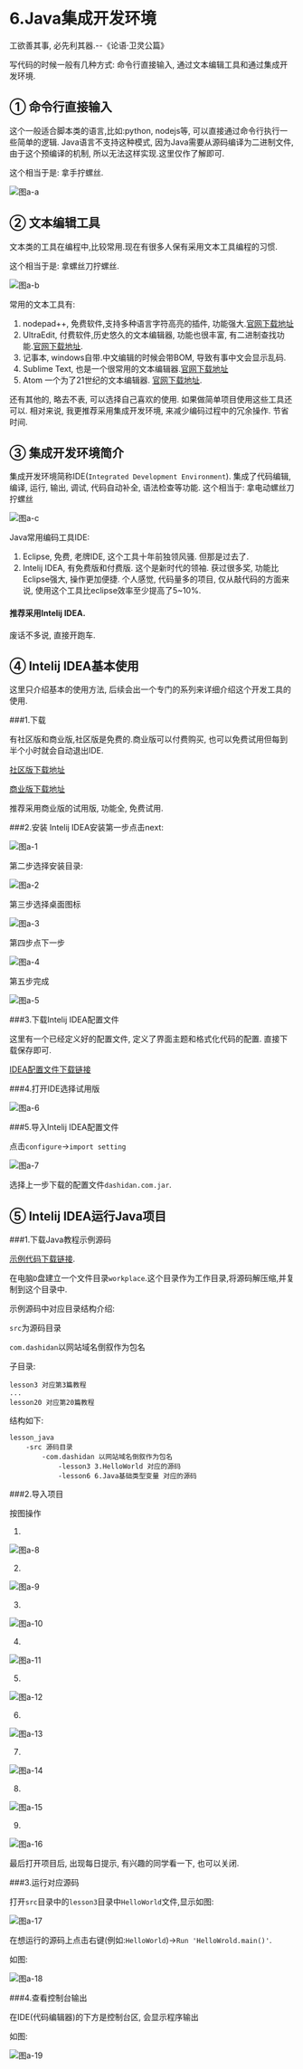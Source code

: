 6.Java集成开发环境
===

<div class="jumbotron">
	<p>工欲善其事, 必先利其器.--《论语·卫灵公篇》</p>
	<p>写代码的时候一般有几种方式: 命令行直接输入, 通过文本编辑工具和通过集成开发环境.</p>
</p>
</div>

① 命令行直接输入
---
这个一般适合脚本类的语言,比如:python, nodejs等, 可以直接通过命令行执行一些简单的逻辑.
Java语言不支持这种模式, 因为Java需要从源码编译为二进制文件, 由于这个预编译的机制, 所以无法这样实现.这里仅作了解即可.

这个相当于是: 拿手拧螺丝.

![图a-a](http://localhost/img/java/basic/a-a.png)

		
② 文本编辑工具
---
文本类的工具在编程中,比较常用.现在有很多人保有采用文本工具编程的习惯.

这个相当于是: 拿螺丝刀拧螺丝.

![图a-b](http://localhost/img/java/basic/a-b.png)

常用的文本工具有:

1. nodepad++, 免费软件,支持多种语言字符高亮的插件, 功能强大.[官网下载地址](https://notepad-plus-plus.org/)
2. UltraEdit, 付费软件,历史悠久的文本编辑器, 功能也很丰富, 有二进制查找功能.[官网下载地址](http://www.ultraedit.com/).
3. 记事本, windows自带.中文编辑的时候会带BOM, 导致有事中文会显示乱码.
4. Sublime Text, 也是一个很常用的文本编辑器.[官网下载地址](http://www.sublimetext.com/)
5. Atom 一个为了21世纪的文本编辑器. [官网下载地址](https://atom.io/).

还有其他的, 略去不表, 可以选择自己喜欢的使用. 如果做简单项目使用这些工具还可以. 相对来说, 我更推荐采用集成开发环境, 来减少编码过程中的冗余操作. 节省时间.
		
③ 集成开发环境简介
---

集成开发环境简称IDE(`Integrated Development Environment`). 集成了代码编辑, 编译, 运行, 输出, 调试, 代码自动补全, 语法检查等功能.
这个相当于: 拿电动螺丝刀拧螺丝

![图a-c](http://localhost/img/java/basic/a-c.png)

Java常用编码工具IDE:

1. Eclipse, 免费, 老牌IDE, 这个工具十年前独领风骚. 但那是过去了. 
2. Intelij IDEA, 有免费版和付费版. 这个是新时代的领袖. 获过很多奖, 功能比Eclipse强大, 操作更加便捷. 个人感觉, 代码量多的项目, 仅从敲代码的方面来说, 使用这个工具比eclipse效率至少提高了5~10%.

<div class="bs-callout bs-callout-success">
    <h4>推荐采用Intelij IDEA.</h4>
	废话不多说, 直接开跑车.
</div>

④ Intelij IDEA基本使用
---

这里只介绍基本的使用方法, 后续会出一个专门的系列来详细介绍这个开发工具的使用.

###1.下载

有社区版和商业版,社区版是免费的.商业版可以付费购买, 也可以免费试用但每到半个小时就会自动退出IDE.

[社区版下载地址](http://www.jetbrains.com/idea/download/download-thanks.html?platform=windows)

[商业版下载地址](https://download.jetbrains.8686c.com/idea/ideaIC-2017.2.3.exe)

推荐采用商业版的试用版, 功能全, 免费试用.

###2.安装
Intelij IDEA安装第一步点击next:

![图a-1](http://localhost/img/java/basic/a-1.png)

第二步选择安装目录:

![图a-2](http://localhost/img/java/basic/a-2.png)

第三步选择桌面图标

![图a-3](http://localhost/img/java/basic/a-3.png)

第四步点下一步

![图a-4](http://localhost/img/java/basic/a-4.png)

第五步完成

![图a-5](http://localhost/img/java/basic/a-5.png)

###3.下载Intelij IDEA配置文件

这里有一个已经定义好的配置文件, 定义了界面主题和格式化代码的配置. 直接下载保存即可.

[IDEA配置文件下载链接](http://localhost/download/java/dashidan.com.jar)

###4.打开IDE选择试用版

![图a-6](http://localhost/img/java/basic/a-6.png)

###5.导入Intelij IDEA配置文件

点击`configure`->`import setting`

![图a-7](http://localhost/img/java/basic/a-7.png)

选择上一步下载的配置文件`dashidan.com.jar`.

⑤ Intelij IDEA运行Java项目
---

###1.下载Java教程示例源码

[示例代码下载链接](https://codeload.github.com/zflh/lession_java/zip/master).

在电脑`D`盘建立一个文件目录`workplace`.这个目录作为工作目录,将源码解压缩,并复制到这个目录中.

示例源码中对应目录结构介绍:

`src`为源码目录

`com.dashidan`以网站域名倒叙作为包名   

子目录:

	lesson3 对应第3篇教程
	...
	lesson20 对应第20篇教程

结构如下:

	lesson_java
	    -src 源码目录
	        -com.dashidan 以网站域名倒叙作为包名
				-lesson3 3.HelloWorld 对应的源码
				-lesson6 6.Java基础类型变量 对应的源码

###2.导入项目

按图操作

1.

![图a-8](http://localhost/img/java/basic/a-8.png)

2.

![图a-9](http://localhost/img/java/basic/a-9.png)

3.

![图a-10](http://localhost/img/java/basic/a-10.png)

4.

![图a-11](http://localhost/img/java/basic/a-11.png)

5.

![图a-12](http://localhost/img/java/basic/a-12.png)

6.

![图a-13](http://localhost/img/java/basic/a-13.png)

7.

![图a-14](http://localhost/img/java/basic/a-14.png)

8.

![图a-15](http://localhost/img/java/basic/a-15.png)

9.

![图a-16](http://localhost/img/java/basic/a-16.png)


最后打开项目后, 出现每日提示, 有兴趣的同学看一下, 也可以关闭.

###3.运行对应源码

打开`src`目录中的`lesson3`目录中`HelloWorld`文件,显示如图:

![图a-17](http://localhost/img/java/basic/a-17.png)

在想运行的源码上点击右键(例如:`HelloWorld`)->`Run 'HelloWrold.main()'`.   

如图:

![图a-18](http://localhost/img/java/basic/a-18.png)

###4.查看控制台输出

在IDE(代码编辑器)的下方是控制台区, 会显示程序输出

如图:

![图a-19](http://localhost/img/java/basic/a-19.png)
